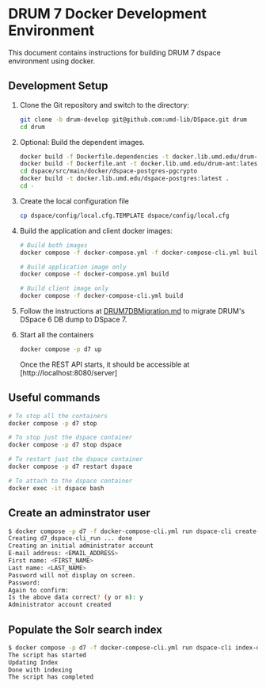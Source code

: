 # DRUM 7 Docker Development Environment

This document contains instructions for building DRUM 7 dspace environment
using docker.

## Development Setup

1. Clone the Git repository and switch to the directory:

    ```bash
    git clone -b drum-develop git@github.com:umd-lib/DSpace.git drum
    cd drum
    ```

2. Optional: Build the dependent images.

    ```bash
    docker build -f Dockerfile.dependencies -t docker.lib.umd.edu/drum-dependencies-7_x:latest .
    docker build -f Dockerfile.ant -t docker.lib.umd.edu/drum-ant:latest .
    cd dspace/src/main/docker/dspace-postgres-pgcrypto
    docker build -t docker.lib.umd.edu/dspace-postgres:latest .
    cd -
    ```

3. Create the local configuration file

    ```bash
    cp dspace/config/local.cfg.TEMPLATE dspace/config/local.cfg
    ```

4. Build the application and client docker images:

    ```bash
    # Build both images
    docker compose -f docker-compose.yml -f docker-compose-cli.yml build

    # Build application image only
    docker compose -f docker-compose.yml build

    # Build client image only
    docker compose -f docker-compose-cli.yml build
    ```

5. Follow the instructions at [DRUM7DBMigration.md](./DRUM7DBMigration.md) to migrate DRUM's DSpace 6 DB dump to DSpace 7.

6. Start all the containers

    ```bash
    docker compose -p d7 up
    ```

    Once the REST API starts, it should be accessible at [http://localhost:8080/server]

## Useful commands

```bash
# To stop all the containers
docker compose -p d7 stop

# To stop just the dspace container
docker compose -p d7 stop dspace

# To restart just the dspace container
docker compose -p d7 restart dspace

# To attach to the dspace container
docker exec -it dspace bash
```

## Create an adminstrator user

```bash
$ docker compose -p d7 -f docker-compose-cli.yml run dspace-cli create-administrator
Creating d7_dspace-cli_run ... done
Creating an initial administrator account
E-mail address: <EMAIL_ADDRESS>
First name: <FIRST_NAME>
Last name: <LAST_NAME>
Password will not display on screen.
Password:
Again to confirm:
Is the above data correct? (y or n): y
Administrator account created
```

## Populate the Solr search index

```bash
$ docker compose -p d7 -f docker-compose-cli.yml run dspace-cli index-discovery
The script has started
Updating Index
Done with indexing
The script has completed
```
